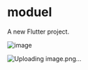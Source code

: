 # moduel

A new Flutter project.

![image](https://github.com/yasinpalash/ostad_module11_rest_api/assets/145049322/2c5e3a08-3529-401c-be4a-16270e618e88)

![Uploading image.png…]()


